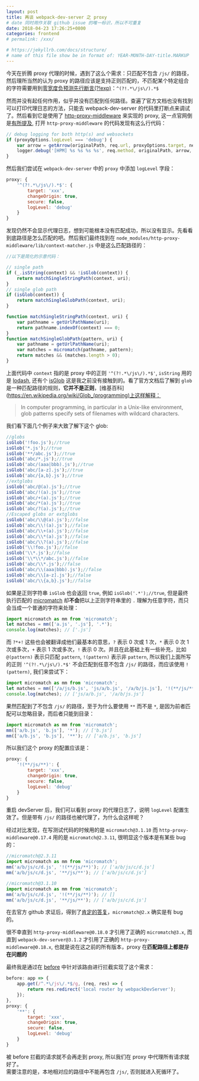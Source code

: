 ```yaml
---
layout: post
title: 再谈 webpack-dev-server 之 proxy
# date 同时用作关联 github issue 的唯一标识，所以不可重复
date: 2018-04-23 17:26:25+0800
categories: frontend
# permalink: /xxx/

# https://jekyllrb.com/docs/structure/
# name of this file show be in format of: YEAR-MONTH-DAY-title.MARKUP
---
```



今天在折腾 proxy 代理的时候，遇到了这么个需求：只匹配不包含 `/js/` 的路径，然后理所当然的认为 proxy 的路径应该是支持正则匹配的，不匹配某个特定组合的字符需要用到[零宽度负预测先行断言(?!exp)](https://www.w3schools.com/jsref/jsref_regexp_nfollow_not.asp)：`^(?!.*\/js\/).*$`  

然而并没有起任何作用，似乎并没有匹配到任何路径。查遍了官方文档也没有找到可以打印代理日志的方法，只能去 webpack-dev-server 的代码里打断点来调试了。然后看到它是使用了 [http-proxy-middleware](https://github.com/chimurai/http-proxy-middleware) 来实现的 proxy, 这一点官网倒是[有所提及](https://webpack.js.org/configuration/dev-server/#devserver-proxy), 打开 `http-proxy-middleware` 的代码发现有这么行代码：  

```javascript
// debug logging for both http(s) and websockets
if (proxyOptions.logLevel === 'debug') {
    var arrow = getArrow(originalPath, req.url, proxyOptions.target, newProxyOptions.target);
    logger.debug('[HPM] %s %s %s %s', req.method, originalPath, arrow, newProxyOptions.target);
}
```

然后我们尝试在 `webpack-dev-server` 中的 `proxy` 中添加 `logLevel` 字段：  

```javascript
proxy: {
    '^(?!.*\/js\/).*$': {
        target: 'xxx',
        changeOrigin: true,
        secure: false,
        logLevel: 'debug'
    }
}
```

发现仍然不会显示代理日志，想到可能根本没有匹配成功，所以没有显示。先看看到底路径是怎么匹配的吧。然后我们最终找到在 `node_modules/http-proxy-middleware/lib/context-matcher.js` 中是这么匹配路径的：  

```javascript
//以下是简化的示意代码：

// single path
if (_.isString(context) && !isGlob(context)) {
    return matchSingleStringPath(context, uri);
}
// single glob path
if (isGlob(context)) {
    return matchSingleGlobPath(context, uri);
}

function matchSingleStringPath(context, uri) {
    var pathname = getUrlPathName(uri);
    return pathname.indexOf(context) === 0;
}
function matchSingleGlobPath(pattern, uri) {
    var pathname = getUrlPathName(uri);
    var matches = micromatch(pathname, pattern);
    return matches && (matches.length > 0);
}
```

上面代码中 `context` 指的是 proxy 中的正则 `'^(?!.*\/js\/).*$'`, `isString` 用的是 [lodash](https://github.com/lodash/lodash/blob/master/isString.js), 还有个 [isGlob](https://github.com/micromatch/is-glob) 这是我之前没有接触到的。看了官方文档后了解到 `glob` 是一种匹配路径的规则，**它并不是正则**，[维基百科](https://en.wikipedia.org/wiki/Glob_(programming)上这样解释：  

> In computer programming, in particular in a Unix-like environment, glob patterns specify sets of filenames with wildcard characters.

我们看下面几个例子来大致了解下这个 glob:  

```javascript
//globs
isGlob('!foo.js');//true
isGlob('*.js');//true
isGlob('**/abc.js');//true
isGlob('abc/*.js');//true
isGlob('abc/(aaa|bbb).js');//true
isGlob('abc/[a-z].js');//true
isGlob('abc/{a,b}.js');//true
//extglobs
isGlob('abc/@(a).js');//true
isGlob('abc/!(a).js');//true
isGlob('abc/+(a).js');//true
isGlob('abc/*(a).js');//true
isGlob('abc/?(a).js');//true
//Escaped globs or extglobs
isGlob('abc/\\@(a).js');//false
isGlob('abc/\\!(a).js');//false
isGlob('abc/\\+(a).js');//false
isGlob('abc/\\*(a).js');//false
isGlob('abc/\\?(a).js');//false
isGlob('\\!foo.js');//false
isGlob('\\*.js');//false
isGlob('\\*\\*/abc.js');//false
isGlob('abc/\\*.js');//false
isGlob('abc/\\(aaa|bbb).js');//false
isGlob('abc/\\[a-z].js');//false
isGlob('abc/\\{a,b}.js');//false
```

如果是正则字符串 `isGlob` 也会返回 `true`, 例如 `isGlob('.*');//true`, 但是最终执行匹配的 [micromatch](https://github.com/micromatch/micromatch) 却**不会**把以上正则字符串里的 `.` 理解为任意字符，而只会当成一个普通的字符来处理：  

```javascript
import micromatch as mm from 'micromatch';
let matches = mm(['a.js', '.js'], '.*');
console.log(matches); // ['.js']
```

而 `?*+!` 这些也会被翻译成他们最基本的意思，`?` 表示 0 次或 1 次，`*` 表示 0 次 1 次或多次，`+` 表示 1 次或多次，`!` 表示 0 次。并且在此基础上有一些补充，比如 `@(pattern)` 表示只匹配 `pattern`, `!(pattern)` 表示非 `pattern`, 所以我们上面所写的正则 `'^(?!.*\/js\/).*$'` 不会匹配到任意不包含 `/js/` 的路径，而应该使用 `!(pattern)`, 我们来尝试下：  

```javascript
import micromatch as mm from 'micromatch';
let matches = mm(['/a/js/b.js', 'js/a/b.js', '/a/b/js.js'], '!(**/js/**)');
console.log(matches); // ['js/a/b.js', '/a/b/js.js']
```

果然匹配到了不包含 `/js/` 的路径，至于为什么要使用 `**` 而不是 `*`, 是因为前者匹配可以忽略目录，而后者只能到目录：  

```javascript
import micromatch as mm from 'micromatch';
mm(['a/b.js', 'b.js'], '*'); // ['b.js']
mm(['a/b.js', 'b.js'], '**'); // ['a/b.js', 'b.js']
```

所以我们这个 proxy 的配置应该是：  

```javascript
proxy: {
    '!(**/js/**)': {
        target: 'xxx',
        changeOrigin: true,
        secure: false,
        logLevel: 'debug'
    }
}
```

重启 devServer 后，我们可以看到 proxy 的代理日志了，说明 `logLevel` 配置生效了。但是带有 `/js/` 的路径也被代理了，为什么会这样呢？  

经过对比发现，在写测试代码的时候用的是 `micromatch@3.1.10` 而 `http-proxy-middleware@0.17.4` 用的是 `micromatch@2.3.11`, 很明显这个版本是有某些 bug 的：  

```javascript
//micromatch@2.3.11
import micromatch as mm from 'micromatch';
mm('a/b/js/c/d.js', '!(**/js/**)'); // ['a/b/js/c/d.js']
mm('a/b/js/c/d.js', '**/js/**'); // ['a/b/js/c/d.js']

//micromatch@3.1.10
import micromatch as mm from 'micromatch';
mm('a/b/js/c/d.js', '!(**/js/**)'); // []
mm('a/b/js/c/d.js', '**/js/**'); // ['a/b/js/c/d.js']
```

在去官方 github 求证后，得到了[肯定的答复](https://github.com/micromatch/micromatch/issues/126)，`micromatch@2.x` 确实是有 bug 的。  

很不幸直到 `http-proxy-middleware@0.18.0` 才引用了正确的 `micromatch@3.x`, 而直到 `webpack-dev-server@3.1.2` 才引用了正确的 `http-proxy-middleware@0.18.x`, 也就是说在这之前的所有版本，proxy 在**匹配路径上都是存在问题的**  

最终我是通过在 [before](https://webpack.js.org/configuration/dev-server/#devserver-before) 中针对该路由进行拦截实现了这个需求：  

```javascript
before: app => {
    app.get(/^.*\/js\/.*$/g, (req, res) => {
        return res.redirect('local router by webpackDevServer');
    });
},
proxy: {
    '**': {
        target: 'xxx',
        changeOrigin: true,
        secure: false,
        logLevel: 'debug'
    }
}
```

被 before 拦截的请求就不会再走到 proxy, 所以我们在 proxy 中代理所有请求就好了。  
需要注意的是，本地相对应的路径中不能再包含 `/js/`, 否则就进入死循环了。  

